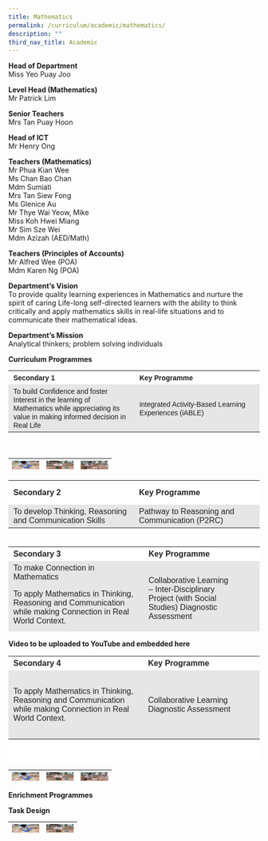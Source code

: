 ```yaml
---
title: Mathematics
permalink: /curriculum/academic/mathematics/
description: ""
third_nav_title: Academic
---
```

**Head of Department**  
Miss Yeo Puay Joo

**Level Head (Mathematics)**  
Mr Patrick Lim

**Senior Teachers**  
Mrs Tan Puay Hoon

**Head of ICT**  
Mr Henry Ong

**Teachers (Mathematics)**  
Mr Phua Kian Wee  
Ms Chan Bao Chan  
Mdm Sumiati  
Mrs Tan Siew Fong  
Ms Glenice Au  
Mr Thye Wai Yeow, Mike  
Miss Koh Hwei Miang  
Mr Sim Sze Wei  
Mdm Azizah (AED/Math)

**Teachers (Principles of Accounts)**  
Mr Alfred Wee (POA)  
Mdm Karen Ng (POA)

**Department’s Vision**  
To provide quality learning experiences in Mathematics and nurture the spirit of caring Life-long self-directed learners with the ability to think critically and apply mathematics skills in real-life situations and to communicate their mathematical ideas.

**Department’s Mission**  
Analytical thinkers; problem solving individuals

**Curriculum** **Programmes**

<table width="808" style="box-sizing: inherit; border-collapse: collapse; border-spacing: 0px; max-width: 100%; height: 162px;"><tbody style="box-sizing: inherit;"><tr style="box-sizing: inherit; background: rgb(255, 255, 255);"><td style="box-sizing: inherit; padding: 5px 10px; width: 397px;"><span style="box-sizing: inherit; font-family: helvetica, arial, sans-serif;"><strong style="box-sizing: inherit; font-weight: bold;">Secondary 1</strong></span></td><td style="box-sizing: inherit; padding: 5px 10px; width: 395px;"><span style="box-sizing: inherit; font-family: helvetica, arial, sans-serif;"><strong style="box-sizing: inherit; font-weight: bold;">Key Programme</strong></span></td></tr><tr style="box-sizing: inherit; background: rgb(230, 230, 230);"><td style="box-sizing: inherit; padding: 5px 10px; width: 397px;"><span style="box-sizing: inherit; font-family: helvetica, arial, sans-serif;">To build Confidence and foster Interest in the learning of Mathematics while appreciating its value in making informed decision in Real Life</span></td><td style="box-sizing: inherit; padding: 5px 10px; width: 395px;"><span style="box-sizing: inherit; font-family: helvetica, arial, sans-serif;">integrated Activity-Based Learning Experiences (iABLE)</span></td></tr></tbody></table>

<table>
<thead>
  <tr>
    <th><img src="/images/SCI_1-768x576.jpeg" width="55" height="17"></th>
    <th><img src="/images/SCI_2-768x432.jpeg" alt="Science" width="55" height="17"></th>
    <th><img src="/images/SCI_3-768x432.jpeg" alt="Science" width="55" height="17"></th>
  </tr>
</thead>
</table>

<table width="799" style="box-sizing: inherit; border-collapse: collapse; border-spacing: 0px; max-width: 100%; color: rgb(34, 34, 34); font-family: &quot;Source Sans Pro&quot;, sans-serif; font-size: 16px; font-style: normal; font-variant-ligatures: normal; font-variant-caps: normal; font-weight: 400; letter-spacing: normal; orphans: 2; text-align: start; text-transform: none; white-space: normal; widows: 2; word-spacing: 0px; -webkit-text-stroke-width: 0px; background-color: rgb(255, 255, 255); text-decoration-thickness: initial; text-decoration-style: initial; text-decoration-color: initial; height: 117px;"><tbody style="box-sizing: inherit;"><tr style="box-sizing: inherit; background: rgb(255, 255, 255); height: 38px;"><td style="box-sizing: inherit; padding: 5px 10px; width: 391.5px; height: 38px;"><span style="box-sizing: inherit; font-family: helvetica, arial, sans-serif;"><strong style="box-sizing: inherit; font-weight: bold;">Secondary 2</strong></span></td><td style="box-sizing: inherit; padding: 5px 10px; width: 391.5px; height: 38px;"><span style="box-sizing: inherit; font-family: helvetica, arial, sans-serif;"><strong style="box-sizing: inherit; font-weight: bold;">Key Programme</strong></span></td></tr><tr style="box-sizing: inherit; background: rgb(230, 230, 230); height: 34.5px;"><td style="box-sizing: inherit; padding: 5px 10px; width: 391.5px; height: 34.5px;"><span style="box-sizing: inherit; font-family: helvetica, arial, sans-serif;">To develop Thinking, Reasoning and Communication Skills</span></td><td style="box-sizing: inherit; padding: 5px 10px; width: 391.5px; height: 34.5px;"><span style="box-sizing: inherit; font-family: helvetica, arial, sans-serif;">Pathway to Reasoning and Communication (P2RC)</span></td></tr></tbody></table>

<table style="box-sizing: inherit; border-collapse: collapse; border-spacing: 0px; max-width: 100%; color: rgb(34, 34, 34); font-family: &quot;Source Sans Pro&quot;, sans-serif; font-size: 16px; font-style: normal; font-variant-ligatures: normal; font-variant-caps: normal; font-weight: 400; letter-spacing: normal; orphans: 2; text-align: start; text-transform: none; white-space: normal; widows: 2; word-spacing: 0px; -webkit-text-stroke-width: 0px; background-color: rgb(255, 255, 255); text-decoration-thickness: initial; text-decoration-style: initial; text-decoration-color: initial; height: 170px; width: 799px;"><tbody style="box-sizing: inherit;"><tr style="box-sizing: inherit; background: rgb(255, 255, 255);"><td style="box-sizing: inherit; padding: 5px 10px; width: 459.5px;"><span style="box-sizing: inherit; font-family: helvetica, arial, sans-serif;"><strong style="box-sizing: inherit; font-weight: bold;">Secondary 3</strong></span></td><td style="box-sizing: inherit; padding: 5px 10px; width: 324.5px;"><span style="box-sizing: inherit; font-family: helvetica, arial, sans-serif;"><strong style="box-sizing: inherit; font-weight: bold;">Key Programme</strong></span></td></tr><tr style="box-sizing: inherit; background: rgb(230, 230, 230);"><td style="box-sizing: inherit; padding: 5px 10px; width: 459.5px;"><span style="box-sizing: inherit; font-family: helvetica, arial, sans-serif;">To make Connection in Mathematics</span><p style="box-sizing: inherit; font-size: 1em;"></p><p style="box-sizing: inherit; font-size: 1em;"><span style="box-sizing: inherit; font-family: helvetica, arial, sans-serif;">To apply Mathematics in Thinking, Reasoning and Communication while making Connection in Real World Context.</span></p></td><td style="box-sizing: inherit; padding: 5px 10px; width: 324.5px;"><span style="box-sizing: inherit; font-family: helvetica, arial, sans-serif;">Collaborative Learning</span><br style="box-sizing: inherit;"><span style="box-sizing: inherit; font-family: helvetica, arial, sans-serif;">– Inter-Disciplinary Project&nbsp;(with Social Studies)&nbsp;Diagnostic Assessment</span></td></tr></tbody></table>

**Video to be uploaded to YouTube and embedded here**

<table style="box-sizing: inherit; border-collapse: collapse; border-spacing: 0px; max-width: 100%; color: rgb(34, 34, 34); font-family: &quot;Source Sans Pro&quot;, sans-serif; font-size: 16px; font-style: normal; font-variant-ligatures: normal; font-variant-caps: normal; font-weight: 400; letter-spacing: normal; orphans: 2; text-align: start; text-transform: none; white-space: normal; widows: 2; word-spacing: 0px; -webkit-text-stroke-width: 0px; background-color: rgb(255, 255, 255); text-decoration-thickness: initial; text-decoration-style: initial; text-decoration-color: initial; height: 212px; width: 811px;"><tbody style="box-sizing: inherit;"><tr style="box-sizing: inherit; background: rgb(255, 255, 255); height: 15.5px;"><td style="box-sizing: inherit; padding: 5px 10px; width: 428.5px; height: 15.5px;"><strong style="box-sizing: inherit; font-weight: bold;"><span style="box-sizing: inherit; font-family: helvetica, arial, sans-serif;">Secondary 4</span></strong></td><td style="box-sizing: inherit; padding: 5px 10px; width: 368.5px; height: 15.5px;"><strong style="box-sizing: inherit; font-weight: bold;"><span style="box-sizing: inherit; font-family: helvetica, arial, sans-serif;">Key Programme</span></strong></td></tr><tr style="box-sizing: inherit; background: rgb(230, 230, 230); height: 127px;"><td style="box-sizing: inherit; padding: 5px 10px; width: 428.5px; height: 127px;"><span style="box-sizing: inherit; font-family: helvetica, arial, sans-serif;">To apply Mathematics in Thinking, Reasoning and Communication while making Connection in Real World Context.</span></td><td style="box-sizing: inherit; padding: 5px 10px; width: 368.5px; height: 127px;"><span style="box-sizing: inherit; font-family: helvetica, arial, sans-serif;">Collaborative Learning</span><br style="box-sizing: inherit;"><span style="box-sizing: inherit; font-family: helvetica, arial, sans-serif;">Diagnostic Assessment</span></td></tr></tbody></table>

<table>
<thead>
  <tr>
    <th><img src="/images/SCI_1-768x576.jpeg" width="55" height="17"></th>
    <th><img src="/images/SCI_2-768x432.jpeg" alt="Science" width="55" height="17"></th>
    <th><img src="/images/SCI_3-768x432.jpeg" alt="Science" width="55" height="17"></th>
  </tr>
</thead>
</table>

**Enrichment Programmes**

**Task Design**

<table>
<thead>
  <tr>
    <th><img src="/images/SCI_1-768x576.jpeg" width="55" height="17"></th>
    <th><img src="/images/SCI_2-768x432.jpeg" alt="Science" width="55" height="17"></th>
  </tr>
</thead>
</table>

